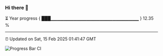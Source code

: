### Hi there 👋

⏳ Year progress { ███▁▁▁▁▁▁▁▁▁▁▁▁▁▁▁▁▁▁▁▁▁▁▁▁▁▁▁ } 12.35 %

---

⏰ Updated on Sat, 15 Feb 2025 01:41:47 GMT

![Progress Bar CI](https://github.com/ZhaoGui/ZhaoGui/workflows/Progress%20Bar%20CI/badge.svg)
